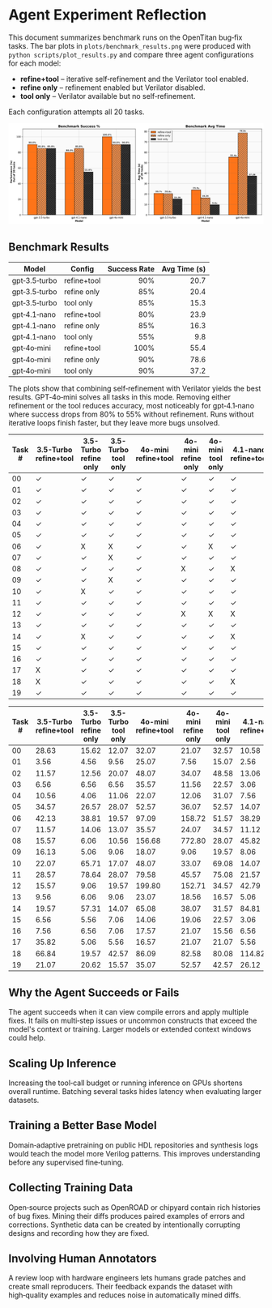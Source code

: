 # Agent Experiment Reflection

This document summarizes benchmark runs on the OpenTitan bug‑fix tasks. The bar
plots in `plots/benchmark_results.png` were produced with
`python scripts/plot_results.py` and compare three agent configurations for each
model:

- **refine+tool** – iterative self‑refinement and the Verilator tool enabled.
- **refine only** – refinement enabled but Verilator disabled.
- **tool only** – Verilator available but no self‑refinement.

Each configuration attempts all 20 tasks.

![Benchmark results](plots/benchmark_results.png)

## Benchmark Results

| Model           | Config        | Success Rate | Avg Time (s) |
|-----------------|---------------|-------------:|-------------:|
| gpt‑3.5‑turbo   | refine+tool   | 90%          | 20.7 |
| gpt‑3.5‑turbo   | refine only   | 85%          | 20.4 |
| gpt‑3.5‑turbo   | tool only     | 85%          | 15.3 |
| gpt‑4.1‑nano    | refine+tool   | 80%          | 23.9 |
| gpt‑4.1‑nano    | refine only   | 85%          | 16.3 |
| gpt‑4.1‑nano    | tool only     | 55%          | 9.8 |
| gpt‑4o‑mini     | refine+tool   | 100%         | 55.4 |
| gpt‑4o‑mini     | refine only   | 90%          | 78.6 |
| gpt‑4o‑mini     | tool only     | 90%          | 37.2 |

The plots show that combining self‑refinement with Verilator yields the best
results. GPT‑4o‑mini solves all tasks in this mode. Removing either refinement or
the tool reduces accuracy, most noticeably for gpt‑4.1‑nano where success drops
from 80% to 55% without refinement. Runs without iterative loops finish faster,
but they leave more bugs unsolved.

| Task # | 3.5-Turbo refine+tool | 3.5-Turbo refine only | 3.5-Turbo tool only | 4o-mini refine+tool | 4o-mini refine only | 4o-mini tool only | 4.1-nano refine+tool | 4.1-nano refine only | 4.1-nano tool only |
| --- | --- | --- | --- | --- | --- | --- | --- | --- | --- |
| 00 | ✓ | ✓ | ✓ | ✓ | ✓ | ✓ | ✓ | ✓ | ✓ |
| 01 | ✓ | ✓ | ✓ | ✓ | ✓ | ✓ | ✓ | ✓ | ✓ |
| 02 | ✓ | ✓ | ✓ | ✓ | ✓ | ✓ | ✓ | ✓ | ✓ |
| 03 | ✓ | ✓ | ✓ | ✓ | ✓ | ✓ | ✓ | ✓ | ✓ |
| 04 | ✓ | ✓ | ✓ | ✓ | ✓ | ✓ | ✓ | ✓ | ✓ |
| 05 | ✓ | ✓ | ✓ | ✓ | ✓ | ✓ | ✓ | X | ✓ |
| 06 | ✓ | X | X | ✓ | ✓ | X | ✓ | ✓ | X |
| 07 | ✓ | ✓ | X | ✓ | ✓ | ✓ | ✓ | ✓ | X |
| 08 | ✓ | ✓ | ✓ | ✓ | X | ✓ | X | X | X |
| 09 | ✓ | ✓ | X | ✓ | ✓ | ✓ | ✓ | ✓ | ✓ |
| 10 | ✓ | X | ✓ | ✓ | ✓ | ✓ | ✓ | ✓ | X |
| 11 | ✓ | ✓ | ✓ | ✓ | ✓ | ✓ | ✓ | ✓ | ✓ |
| 12 | ✓ | ✓ | ✓ | ✓ | X | X | X | ✓ | X |
| 13 | ✓ | ✓ | ✓ | ✓ | ✓ | ✓ | ✓ | ✓ | ✓ |
| 14 | ✓ | X | ✓ | ✓ | ✓ | ✓ | X | ✓ | X |
| 15 | ✓ | ✓ | ✓ | ✓ | ✓ | ✓ | ✓ | ✓ | ✓ |
| 16 | ✓ | ✓ | ✓ | ✓ | ✓ | ✓ | ✓ | ✓ | X |
| 17 | X | ✓ | ✓ | ✓ | ✓ | ✓ | ✓ | ✓ | X |
| 18 | X | ✓ | ✓ | ✓ | ✓ | ✓ | X | X | X |
| 19 | ✓ | ✓ | ✓ | ✓ | ✓ | ✓ | ✓ | ✓ | ✓ |


| Task # | 3.5-Turbo refine+tool | 3.5-Turbo refine only | 3.5-Turbo tool only | 4o-mini refine+tool | 4o-mini refine only | 4o-mini tool only | 4.1-nano refine+tool | 4.1-nano refine only | 4.1-nano tool only |
| --- | --- | --- | --- | --- | --- | --- | --- | --- | --- |
| 00 | 28.63 | 15.62 | 12.07 | 32.07 | 21.07 | 32.57 | 10.58 | 5.56 | 9.57 |
| 01 | 3.56 | 4.56 | 9.56 | 25.07 | 7.56 | 15.07 | 2.56 | 2.06 | 4.06 |
| 02 | 11.57 | 12.56 | 20.07 | 48.07 | 34.07 | 48.58 | 13.06 | 9.06 | 9.06 |
| 03 | 6.56 | 6.56 | 6.56 | 35.57 | 11.56 | 22.57 | 3.06 | 5.56 | 4.56 |
| 04 | 10.56 | 4.06 | 11.06 | 22.07 | 12.06 | 31.07 | 7.56 | 2.56 | 5.06 |
| 05 | 34.57 | 26.57 | 28.07 | 52.57 | 36.07 | 52.57 | 14.07 | 42.80 | 7.56 |
| 06 | 42.13 | 38.81 | 19.57 | 97.09 | 158.72 | 51.57 | 38.29 | 14.57 | 31.07 |
| 07 | 11.57 | 14.06 | 13.07 | 35.57 | 24.07 | 34.57 | 11.12 | 6.56 | 8.56 |
| 08 | 15.57 | 6.06 | 10.56 | 156.68 | 772.80 | 28.07 | 45.82 | 37.79 | 3.56 |
| 09 | 16.13 | 5.06 | 9.06 | 18.07 | 9.06 | 19.57 | 8.06 | 5.06 | 10.57 |
| 10 | 22.07 | 65.71 | 17.07 | 48.07 | 33.07 | 69.08 | 14.07 | 8.56 | 12.06 |
| 11 | 28.57 | 78.64 | 28.07 | 79.58 | 45.57 | 75.08 | 21.57 | 10.07 | 29.07 |
| 12 | 15.57 | 9.06 | 19.57 | 199.80 | 152.71 | 34.57 | 42.79 | 4.56 | 5.06 |
| 13 | 9.56 | 6.06 | 9.06 | 23.07 | 18.56 | 16.57 | 5.06 | 5.06 | 8.57 |
| 14 | 19.57 | 57.31 | 14.07 | 65.08 | 38.07 | 31.57 | 84.81 | 46.30 | 10.56 |
| 15 | 6.56 | 5.56 | 7.06 | 14.06 | 19.06 | 22.57 | 3.06 | 18.29 | 4.06 |
| 16 | 7.56 | 6.56 | 7.06 | 17.57 | 21.07 | 15.56 | 6.56 | 3.06 | 4.06 |
| 17 | 35.82 | 5.06 | 5.56 | 16.57 | 21.07 | 21.07 | 5.56 | 2.56 | 5.06 |
| 18 | 66.84 | 19.57 | 42.57 | 86.09 | 82.58 | 80.08 | 114.82 | 88.81 | 12.06 |
| 19 | 21.07 | 20.62 | 15.57 | 35.07 | 52.57 | 42.57 | 26.12 | 7.06 | 11.56 |


## Why the Agent Succeeds or Fails

The agent succeeds when it can view compile errors and apply multiple fixes. It
fails on multi‑step issues or uncommon constructs that exceed the model's context
or training. Larger models or extended context windows could help.

## Scaling Up Inference

Increasing the tool‑call budget or running inference on GPUs shortens overall
runtime. Batching several tasks hides latency when evaluating larger datasets.

## Training a Better Base Model

Domain‑adaptive pretraining on public HDL repositories and synthesis logs would
teach the model more Verilog patterns. This improves understanding before any
supervised fine‑tuning.

## Collecting Training Data

Open‑source projects such as OpenROAD or chipyard contain rich histories of bug
fixes. Mining their diffs produces paired examples of errors and corrections.
Synthetic data can be created by intentionally corrupting designs and recording
how they are fixed.

## Involving Human Annotators

A review loop with hardware engineers lets humans grade patches and create small
reproducers. Their feedback expands the dataset with high‑quality
examples and reduces noise in automatically mined diffs.